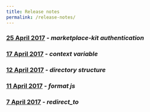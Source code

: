```yaml
---
title: Release notes
permalink: /release-notes/
---
```


### [25 April 2017](./25-April-2018) - _marketplace-kit authentication_

### [17 April 2017](./17-April-2018) - _context variable_

### [12 April 2017](./12-April-2018) - _directory structure_

### [11 April 2017](./11-April-2018) - _format js_

### [7 April 2017](./07-April-2018) - _redirect_to_
